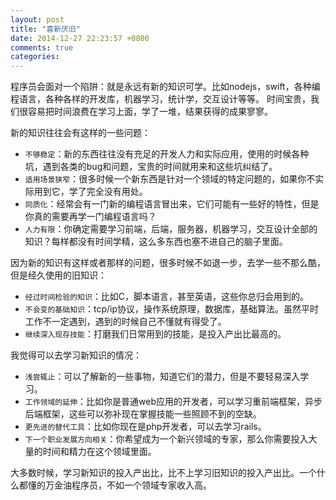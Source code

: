 ```yaml
---
layout: post
title: "喜新厌旧"
date: 2014-12-27 22:23:57 +0800
comments: true
categories: 
---
```


程序员会面对一个陷阱：就是永远有新的知识可学。比如nodejs，swift，各种编程语言，各种各样的开发库，机器学习，统计学，交互设计等等。
时间宝贵，我们很容易把时间浪费在学习上面，学了一堆，结果获得的成果寥寥。

新的知识往往会有这样的一些问题：

- `不够稳定`：新的东西往往没有充足的开发人力和实际应用，使用的时候各种坑，遇到各类的bug和问题，宝贵的时间就用来和这些坑纠结了。
- `适用场景狭窄`：很多时候一个新东西是针对一个领域的特定问题的，如果你不实际用到它，学了完全没有用处。
- `同质化`：经常会有一门新的编程语言冒出来，它们可能有一些好的特性，但是你真的需要再学一门编程语言吗？
- `人力有限`：你确定需要学习前端，后端，服务器，机器学习，交互设计全部的知识？每样都没有时间学精，这么多东西也塞不进自己的脑子里面。

因为新的知识有这样或者那样的问题，很多时候不如退一步，去学一些不那么酷，但是经久使用的旧知识：

- `经过时间检验的知识`：比如C，脚本语言，甚至英语，这些你总归会用到的。
- `不会变的基础知识`：tcp/ip协议，操作系统原理，数据库，基础算法。虽然平时工作不一定遇到，遇到的时候自己不懂就有得受了。
- `继续深入现存技能`：打磨我们日常用到的技能，是投入产出比最高的。

我觉得可以去学习新知识的情况：

- `浅尝辄止`：可以了解新的一些事物，知道它们的潜力，但是不要轻易深入学习。
- `工作领域的延伸`：比如你是普通web应用的开发者，可以学习重前端框架，异步后端框架，这些可以弥补现在掌握技能一些照顾不到的空缺。
- `更先进的替代工具`：比如你现在是php开发者，可以去学习rails。
- `下一个职业发展方向相关`：你希望成为一个新兴领域的专家，那么你需要投入大量的时间和精力在这个领域里面。

大多数时候，学习新知识的投入产出比，比不上学习旧知识的投入产出比。一个什么都懂的万金油程序员，不如一个领域专家收入高。
